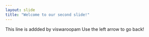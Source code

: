 ```yaml
---
layout: slide
title: "Welcome to our second slide!"
---
```

This line is addded by viswaroopam
Use the left arrow to go back!
